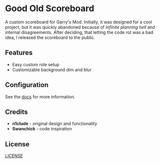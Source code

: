 # Good Old Scoreboard

A custom scoreboard for Garry's Mod.
Initially, it was designed for a cool project,
but it was quickly abandoned because of *infinite planning hell* and
internal disagreements.
After deciding, that letting the code rot was a bad idea,
I released the scoreboard to the public.

## Features

- Easy custom role setup
- Customizable background dim and blur

## Configuration

See the [docs](./docs/) for more information.

## Credits

- **n1clude** - original design and functionality
- **Swanchick** - code inspiration

## License

[LICENSE](./LICENSE)
